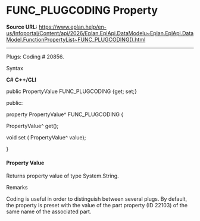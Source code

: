 # FUNC_PLUGCODING Property

**Source URL:** https://www.eplan.help/en-us/Infoportal/Content/api/2026/Eplan.EplApi.DataModelu~Eplan.EplApi.DataModel.FunctionPropertyList~FUNC_PLUGCODING().html

---

Plugs: Coding # 20856.

Syntax

**C#**
**C++/CLI**


public PropertyValue FUNC_PLUGCODING {get; set;}

public:

property PropertyValue^ FUNC_PLUGCODING {

   PropertyValue^ get();

   void set (    PropertyValue^ value);

}


#### Property Value

Returns property value of type System.String.

Remarks

Coding is useful in order to distinguish between several plugs. By default, the property is preset with the value of the part property (ID 22103) of the same name of the associated part.
